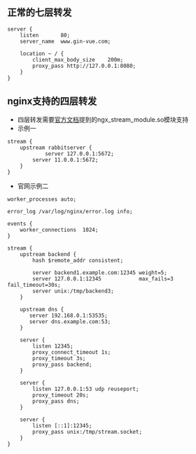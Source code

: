 ## 正常的七层转发

```nginx
server {
    listen       80;
    server_name  www.gin-vue.com;

    location ~ / {
        client_max_body_size    200m;
        proxy_pass http://127.0.0.1:8080;
    }
}
```

## nginx支持的四层转发

- 四层转发需要[官方文档](https://nginx.org/en/docs/stream/ngx_stream_core_module.html)提到的ngx_stream_module.so模块支持
- 示例一

```nginx
stream {
    upstream rabbitserver {
    		server 127.0.0.1:5672;
        server 11.0.0.1:5672;
    }
}
```

- 官网示例二

```nginx
worker_processes auto;

error_log /var/log/nginx/error.log info;

events {
    worker_connections  1024;
}

stream {
    upstream backend {
        hash $remote_addr consistent;

        server backend1.example.com:12345 weight=5;
        server 127.0.0.1:12345            max_fails=3 fail_timeout=30s;
        server unix:/tmp/backend3;
    }

    upstream dns {
       server 192.168.0.1:53535;
       server dns.example.com:53;
    }

    server {
        listen 12345;
        proxy_connect_timeout 1s;
        proxy_timeout 3s;
        proxy_pass backend;
    }

    server {
        listen 127.0.0.1:53 udp reuseport;
        proxy_timeout 20s;
        proxy_pass dns;
    }

    server {
        listen [::1]:12345;
        proxy_pass unix:/tmp/stream.socket;
    }
}
```

